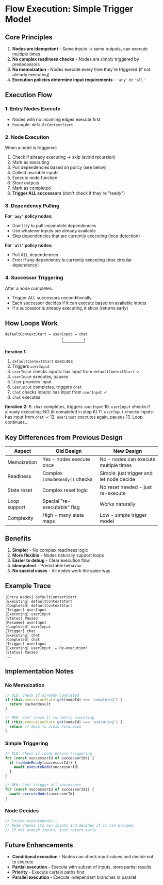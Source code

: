 # Flow Execution: Simple Trigger Model

## Core Principles

1. **Nodes are idempotent** - Same inputs → same outputs, can execute multiple times
2. **No complex readiness checks** - Nodes are simply triggered by predecessors
3. **No memoization** - Nodes execute every time they're triggered (if not already executing)
4. **Execution policies determine input requirements** - `'any'` or `'all'`

## Execution Flow

### 1. Entry Nodes Execute
- Nodes with no incoming edges execute first
- Example: `defaultContextStart`

### 2. Node Execution
When a node is triggered:
1. Check if already executing → skip (avoid recursion)
2. Mark as executing
3. Pull dependencies based on policy (see below)
4. Collect available inputs
5. Execute node function
6. Store outputs
7. Mark as completed
8. **Trigger ALL successors** (don't check if they're "ready")

### 3. Dependency Pulling

**For `'any'` policy nodes:**
- Don't try to pull incomplete dependencies
- Use whatever inputs are already available
- Skip dependencies that are currently executing (loop detection)

**For `'all'` policy nodes:**
- Pull ALL dependencies
- Error if any dependency is currently executing (true circular dependency)

### 4. Successor Triggering

After a node completes:
- Trigger ALL successors unconditionally
- Each successor decides if it can execute based on available inputs
- If a successor is already executing, it skips (returns early)

## How Loops Work

```
defaultContextStart → userInput → chat
                          ↑         ↓
                          └─────────┘
```

**Iteration 1:**
1. `defaultContextStart` executes
2. Triggers `userInput`
3. `userInput` checks inputs: has input from `defaultContextStart` ✓
4. `userInput` executes, pauses
5. User provides input
6. `userInput` completes, triggers `chat`
7. `chat` checks inputs: has input from `userInput` ✓
8. `chat` executes

**Iteration 2:**
9. `chat` completes, triggers `userInput`
10. `userInput` checks if already executing: NO (it completed in step 6)
11. `userInput` checks inputs: has input from `chat` ✓
12. `userInput` executes again, pauses
13. Loop continues...

## Key Differences from Previous Design

| Aspect | Old Design | New Design |
|--------|-----------|------------|
| Memoization | Yes - nodes execute once | No - nodes can execute multiple times |
| Readiness | Complex `isNodeReady()` checks | Simple: just trigger and let node decide |
| State reset | Complex reset logic | No reset needed - just re-execute |
| Loop support | Special "re-executable" flag | Works naturally |
| Complexity | High - many state maps | Low - simple trigger model |

## Benefits

1. **Simpler** - No complex readiness logic
2. **More flexible** - Nodes naturally support loops
3. **Easier to debug** - Clear execution flow
4. **Idempotent** - Predictable behavior
5. **No special cases** - All nodes work the same way

## Example Trace

```
[Entry Nodes] defaultContextStart
[Executing] defaultContextStart
[Completed] defaultContextStart
[Trigger] userInput
[Executing] userInput
[Status] Paused
[Resumed] userInput
[Completed] userInput
[Trigger] chat
[Executing] chat
[Completed] chat
[Trigger] userInput
[Executing] userInput  ← Re-execution!
[Status] Paused
...
```

## Implementation Notes

### No Memoization
```typescript
// OLD: Check if already completed
if (this.executionState.get(nodeId) === 'completed') {
  return cachedResult
}

// NEW: Just check if currently executing
if (this.executionState.get(nodeId) === 'executing') {
  return // Skip to avoid recursion
}
```

### Simple Triggering
```typescript
// OLD: Check if ready before triggering
for (const successorId of successorIds) {
  if (isNodeReady(successorId)) {
    await executeNode(successorId)
  }
}

// NEW: Just trigger all successors
for (const successorId of successorIds) {
  await executeNode(successorId)
}
```

### Node Decides
```typescript
// Inside executeNode():
// Node checks its own inputs and decides if it can proceed
// If not enough inputs, just return early
```

## Future Enhancements

- **Conditional execution** - Nodes can check input values and decide not to execute
- **Partial execution** - Execute with subset of inputs, store partial results
- **Priority** - Execute certain paths first
- **Parallel execution** - Execute independent branches in parallel


